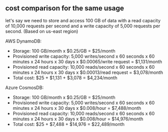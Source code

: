 ## cost comparison for the same usage

let's say we need to store and access 100 GB of data with a read capacity of 10,000 requests per second and a write capacity of 5,000 requests per second. (Based on us-east region)

AWS DynamoDB:

- Storage: 100 GB/month x $0.25/GB = $25/month
- Provisioned write capacity: 5,000 writes/second x 60 seconds x 60 minutes x 24 hours x 30 days x $0.00065/write request = $1,131/month
- Provisioned read capacity: 10,000 reads/second x 60 seconds x 60 minutes x 24 hours x 30 days x $0.00013/read request = $3,078/month
- Total cost: $25 + $1,131 + $3,078 = $4,234/month

Azure CosmosDB:

- Storage: 100 GB/month x $0.25/GB = $25/month
- Provisioned write capacity: 5,000 writes/second x 60 seconds x 60 minutes x 24 hours x 30 days x $0.008/hour = $7,488/month
- Provisioned read capacity: 10,000 reads/second x 60 seconds x 60 minutes x 24 hours x 30 days x $0.008/hour = $14,976/month
- Total cost: $25 + $7,488 + $14,976 = $22,489/month

